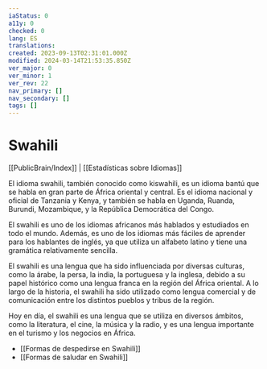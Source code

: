 ```yaml
---
iaStatus: 0
a11y: 0
checked: 0
lang: ES
translations: 
created: 2023-09-13T02:31:01.000Z
modified: 2024-03-14T21:53:35.850Z
ver_major: 0
ver_minor: 1
ver_rev: 22
nav_primary: []
nav_secondary: []
tags: []
---
```

# Swahili

[[PublicBrain/Index]] | [[Estadísticas sobre Idiomas]]

El idioma swahili, también conocido como kiswahili, es un idioma bantú que se habla en gran parte de África oriental y central. Es el idioma nacional y oficial de Tanzania y Kenya, y también se habla en Uganda, Ruanda, Burundi, Mozambique, y la República Democrática del Congo.

El swahili es uno de los idiomas africanos más hablados y estudiados en todo el mundo. Además, es uno de los idiomas más fáciles de aprender para los hablantes de inglés, ya que utiliza un alfabeto latino y tiene una gramática relativamente sencilla.

El swahili es una lengua que ha sido influenciada por diversas culturas, como la árabe, la persa, la india, la portuguesa y la inglesa, debido a su papel histórico como una lengua franca en la región del África oriental. A lo largo de la historia, el swahili ha sido utilizado como lengua comercial y de comunicación entre los distintos pueblos y tribus de la región.

Hoy en día, el swahili es una lengua que se utiliza en diversos ámbitos, como la literatura, el cine, la música y la radio, y es una lengua importante en el turismo y los negocios en África.

- [[Formas de despedirse en Swahili]]
- [[Formas de saludar en Swahili]]